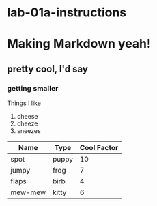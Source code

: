 # lab-01a-instructions
# Making Markdown yeah!
## pretty cool, I'd say
### getting smaller

Things I like
1. cheese
1. cheeze
1. sneezes

Name|Type|Cool Factor
---|---|---
spot | puppy | 10
jumpy | frog | 7
flaps | birb | 4
mew-mew | kitty | 6

